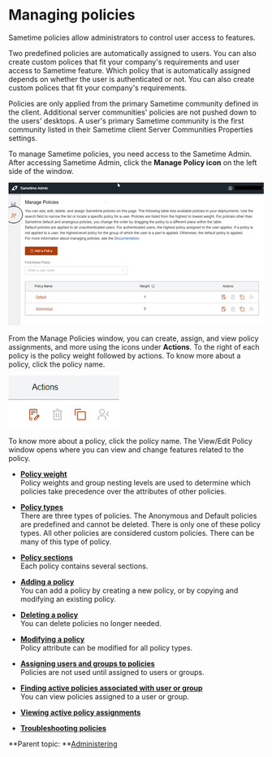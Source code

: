# Managing policies

Sametime policies allow administrators to control user access to features.

Two predefined policies are automatically assigned to users. You can also create custom polices that fit your company's requirements and user access to Sametime feature. Which policy that is automatically assigned depends on whether the user is authenticated or not. You can also create custom polices that fit your company's requirements.

Policies are only applied from the primary Sametime community defined in the client. Additional server communities' policies are not pushed down to the users' desktops. A user's primary Sametime community is the first community listed in their Sametime client Server Communities Properties settings.

To manage Sametime policies, you need access to the Sametime Admin. After accessing Sametime Admin, click the **Manage Policy icon** on the left side of the window.

![Manage Policy window](Images/adminui_managepolicy.png)

From the Manage Policies window, you can create, assign, and view policy assignments, and more using the icons under **Actions**. To the right of each policy is the policy weight followed by actions. To know more about a policy, click the policy name.

![Graphic showing the task icons under Actions for policy management. Actions include edit, delete, copy, and assign.](Images/icons_policy_actions.png)


To know more about a policy, click the policy name. The View/Edit Policy window opens where you can view and change features related to the policy.

-   **[Policy weight](adminui_policy_weight.md)**  
Policy weights and group nesting levels are used to determine which policies take precedence over the attributes of other policies.
-   **[Policy types](adminui_policy_types.md)**  
There are three types of policies. The Anonymous and Default policies are predefined and cannot be deleted. There is only one of these policy types. All other policies are considered custom policies. There can be many of this type of policy.
-   **[Policy sections](adminui_policy_sections.md)**  
Each policy contains several sections.
-   **[Adding a policy](adminui_policy_add.md)**  
You can add a policy by creating a new policy, or by copying and modifying an existing policy.
-   **[Deleting a policy](adminui_policy_delete.md)**  
You can delete policies no longer needed.
-   **[Modifying a policy](adminui_policy_modify.md)**  
Policy attribute can be modified for all policy types.
-   **[Assigning users and groups to policies](adminui_policy_assign.md)**  
Policies are not used until assigned to users or groups.
-   **[Finding active policies associated with user or group](adminui_policy_view_active.md)**  
You can view policies assigned to a user or group.
-   **[Viewing active policy assignments](adminui_policy_view_assign.md)**  

-   **[Troubleshooting policies](adminui_policy_troubleshoot.md)**  


**Parent topic:   **[Administering](administering.md)

